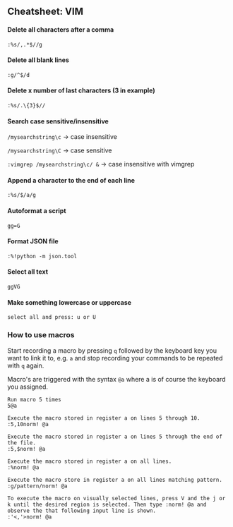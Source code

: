 ## Cheatsheet: VIM
#### Delete all characters after a comma
``` :%s/,.*$//g ```

#### Delete all blank lines
``` :g/^$/d ```

#### Delete x number of last characters (3 in example)
``` :%s/.\{3}$// ```

#### Search case sensitive/insensitive
```/mysearchstring\c``` -> case insensitive

```/mysearchstring\C``` -> case sensitive

```:vimgrep /mysearchstring\c/ &``` -> case insensitive with vimgrep

#### Append a character to the end of each line
``` :%s/$/a/g ```

#### Autoformat a script
``` gg=G ```

#### Format JSON file
``` :%!python -m json.tool ```

#### Select all text
``` ggVG ```

#### Make something lowercase or uppercase
``` select all and press: u or U ```

### How to use macros
Start recording a macro by pressing ```q``` followed by the keyboard key you want to link it to, e.g. ```a``` and stop recording your commands to be repeated with ```q``` again. 

Macro's are triggered with the syntax ```@a``` where a is of course the keyboard you assigned. 

```
Run macro 5 times
5@a
```

```
Execute the macro stored in register a on lines 5 through 10.
:5,10norm! @a
```

```
Execute the macro stored in register a on lines 5 through the end of the file.
:5,$norm! @a
```

```
Execute the macro stored in register a on all lines.
:%norm! @a
```

```
Execute the macro store in register a on all lines matching pattern.
:g/pattern/norm! @a
```

```
To execute the macro on visually selected lines, press V and the j or k until the desired region is selected. Then type :norm! @a and observe the that following input line is shown.
:'<,'>norm! @a
```
